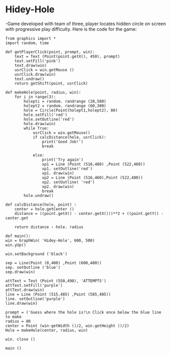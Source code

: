 # Hidey-Hole
-Game developed with team of three, player locates hidden circle on screen with progressive play difficulty. Here is the code for the game:

    from graphics import * 
    import random, time

    def getPlayerClick(point, prompt, win):
        text = Text (Point(point.getX(), 450), prompt)
        text.setFill('pink')
        text.draw(win)
        usrClick = win.getMouse ()
        usrClick.draw(win)
        text.undraw()
        return getShift(point, usrClick)

    def makeHole(point, radius, win):
        for i in range(3):
            holepti = random. randrange (20,580)
            holept2 = random. randrange (60,300)
            hole = Circle(Point(holept1,holept2), 80)
            hole.setFill('red')
            hole.setOutline('red')
            hole.draw(win)
            while True:
                usrClick = win.getMouse()
                if calcDistance(hole, usrClick):
                    print('Good Job!')
                    break
            
                else:
                    print('Try again')
                    xp1 = Line (Point (516,480) ,Point (522,460))
                    xp1. setOutline('red')
                    xp1. draw(win)
                    xp2 = Line (Point (516,460),Point (522,480))
                    xp2. setOutline( 'red')
                    xp2. draw(win)
                    break
            hole.undraw()

    def calcDistance(hole, point) :
        center = hole.getCenter ()
        distance = ((point.getX() - center.getX()))**2 + ((point.getY() - center.get

        return distance ‹ hole. radius
    
    def main():
    win = GraphWin( 'Hidey-Hole', 600, 500)
    win.yUp()

    win.setBackground ('black')

    sep = Line(Point (0,400) ,Point (600,400))
    sep. setOutline ('blue')
    sep.draw(win)

    attText = Text (Point (550,490), 'ATTEMPTS')
    attText.setFill('purple')
    attText.draw(win)
    line = Line (Point (515,485) ,Point (585,485))
    line. setOutline('purple')
    line.draw(win)

    prompt = ('Guess where the hole is!\n Click once below the blue line to make
    radius = 80
    center = Point (win-getWidth ()/2, win.getHeight ()/2)
    Hole = makeHole(center, radius, win)

    win. close ()

    main ()
